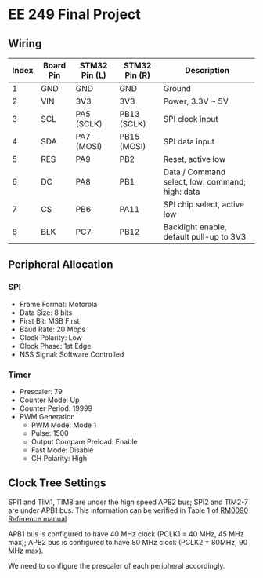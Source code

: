 # EE 249 Final Project

## Wiring

| Index | Board Pin | STM32 Pin (L) | STM32 Pin (R) | Description                                      |
| ----- | --------- | ------------- | ------------- | ------------------------------------------------ |
|     1 | GND       | GND           | GND           | Ground                                           |
|     2 | VIN       | 3V3           | 3V3           | Power, 3.3V ~ 5V                                 |
|     3 | SCL       | PA5 (SCLK)    | PB13 (SCLK)   | SPI clock input                                  |
|     4 | SDA       | PA7 (MOSI)    | PB15 (MOSI)   | SPI data input                                   |
|     5 | RES       | PA9           | PB2           | Reset, active low                                |
|     6 | DC        | PA8           | PB1           | Data / Command select, low: command; high: data  |
|     7 | CS        | PB6           | PA11          | SPI chip select, active low                      |
|     8 | BLK       | PC7           | PB12          | Backlight enable, default pull-up to 3V3         |

## Peripheral Allocation

### SPI

- Frame Format: Motorola
- Data Size: 8 bits
- First Bit: MSB First
- Baud Rate: 20 Mbps
- Clock Polarity: Low
- Clock Phase: 1st Edge
- NSS Signal: Software Controlled

### Timer

- Prescaler: 79
- Counter Mode: Up
- Counter Period: 19999
- PWM Generation
  - PWM Mode: Mode 1
  - Pulse: 1500
  - Output Compare Preload: Enable
  - Fast Mode: Disable
  - CH Polarity: High
 
## Clock Tree Settings

SPI1 and TIM1, TIM8 are under the high speed APB2 bus; SPI2 and TIM2-7 are under APB1 bus. This information can be verified in Table 1 of [RM0090
Reference manual](https://www.st.com/resource/en/reference_manual/dm00031020-stm32f405-415-stm32f407-417-stm32f427-437-and-stm32f429-439-advanced-arm-based-32-bit-mcus-stmicroelectronics.pdf)

APB1 bus is configured to have 40 MHz clock (PCLK1 = 40 MHz, 45 MHz max); APB2 bus is configured to have 80 MHz clock (PCLK2 = 80MHz, 90 MHz max).

We need to configure the prescaler of each peripheral accordingly.


